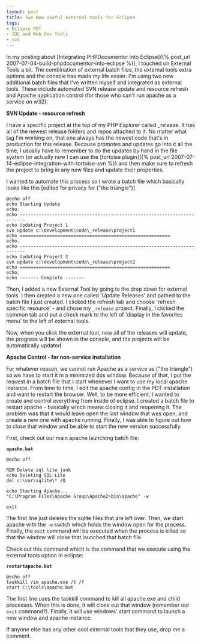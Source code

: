 ```yaml
---
layout: post
title: Two New useful external tools for Eclipse
tags:
- Eclipse PDT
- IDE and Web Dev Tools
- svn
---
```

In my posting about [Integrating PHPDocumentor into Eclipse]({% post_url 2007-07-04-build-phpdocumentor-into-eclipse %}), I touched on External Tools a bit.  The combination of external batch files, the external tools extra options and the console has made my life easier.  I'm using two new additional batch files that I've written myself and integrated as external tools.  These include automated SVN release update and resource refresh and Apache application control (for those who can't run apache as a service on w32):

**SVN Update - resource refresh**

I have a specific project at the top of my PHP Explorer called _release.  It has all of the newest release folders and repos attached to it.  No matter what tag I'm working on, that one always has the newest code that's in production for this release.  Because promotes and updates go into it all the time, I usually have to remember to do the updates by hand in the file system (or actually now I can use the [tortoise plugin]({% post_url 2007-07-14-eclipse-integration-with-tortoise-svn %}) and then make sure to refresh the project to bring in any new files and update their properties.

I wanted to automate this process so I wrote a batch file which basically looks like this [edited for privacy for ("the triangle")]

    @echo off
    echo Starting Update
    echo.
    echo ------------------------------------------------------------------------
    echo Updating Project 1
    svn update c:\development\code\_release\project1
    echo ========================================================
    echo.
    echo ------------------------------------------------------------------------
    echo Updating Project 2
    svn update c:\development\code\_release\project2
    echo ========================================================
    echo.
    echo ------- Complete -------

Then, I added a new External Tool by going to the drop down for external tools.  I then created a new one called 'Update Releases' and pathed to the batch file I just created.  I clicked the refresh tab and choose 'refresh specific resource' - and chose my `_release` project.  Finally, I clicked the common tab and put a check mark to the left of 'display in the favorites menu' to the left of external tools.

Now, when you click the external tool, now all of the releases will update, the progress will be shown in the console, and the projects will be automatically updated.

**Apache Control - for non-service installation**

For whatever reason, we cannot run Apache as a service as ("the triangle") so we have to start it in a minimized dos window.  Because of that, I put the request in a batch file that I start whenever I want to use my local apache instance.  From time to time, I edit the apache config in the PDT installation and want to restart the browser.  Well, to be more efficient, I wanted to create and control everything from inside of eclipse.  I created a batch file to restart apache - basically which means closing it and reopening it.  The problem was that it would leave open the last window that was open, and create a new one with apache running.  Finally, I was able to figure out how to close that window and be able to start the new version successfully.

First, check out our main apache launching batch file:

**`apache.bat`**
    
    @echo off
    
    REM Delete sql lite junk
    echo Deleting SQL Lite
    del c:\var\sqlite\* /Q
    
    echo Starting Apache...
    "C:\Program Files\Apache Group\Apache2\bin\apache" -w
    
    exit
    
The first line just deletes the sqlite files that are left over.  Then, we start apache with the `-w` switch which holds the window open for the process.  Finally, the `exit` command will be executed when the process is killed so that the window will close that launched that batch file.

Check out this command which is the command that we execute using the external tools option in eclipse:

**`restartapache.bat`**
    
    @echo off
    taskkill /im apache.exe /t /f
    start C:\tools\apache.bat

The first line uses the taskkill command to kill all apache.exe and child processes.  When this is done, it will close out that window (remember our `exit` command?).  Finally, it will use windows' start command to launch a new window and apache instance.

If anyone else has any other cool external tools that they use, drop me a comment.
